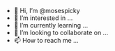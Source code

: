 - 👋 Hi, I’m @mosespicky
- 👀 I’m interested in ...
- 🌱 I’m currently learning ...
- 💞️ I’m looking to collaborate on ...
- 📫 How to reach me ...

<!---
mosespicky/mosespicky is a ✨ special ✨ repository because its `README.md` (this file) appears on your GitHub profile.
You can click the Preview link to take a look at your changes.
--->
